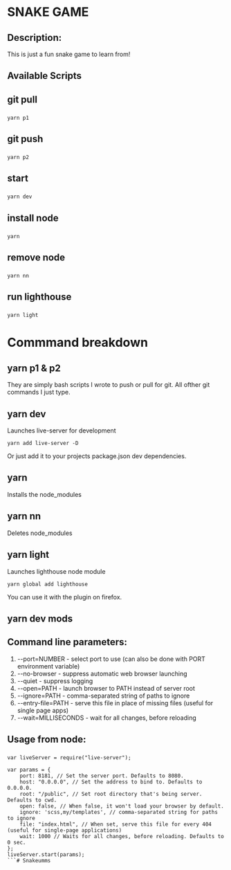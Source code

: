 # SNAKE GAME

## Description:
This is just a fun snake game to learn from!


## Available Scripts

## git pull 

### 
```
yarn p1
```

## git push

### 
```
yarn p2
```

## start

### 
```
yarn dev
```

## install node

###
```
yarn
```

## remove node

### 
```
yarn nn
```

## run lighthouse

### 
```
yarn light
```

# Commmand breakdown

## yarn p1 & p2
They are simply bash scripts I wrote to push or pull for git. All ofther git commands I just type.

## yarn dev
Launches live-server for development
```
yarn add live-server -D
```
Or just add it to your projects package.json dev dependencies.

## yarn
Installs the node_modules

## yarn nn
Deletes node_modules

## yarn light
Launches lighthouse node module
```
yarn global add lighthouse
```
You can use it with the plugin on firefox.


## yarn dev mods
## Command line parameters:

   1. --port=NUMBER - select port to use (can also be done with PORT environment variable)
   2. --no-browser - suppress automatic web browser launching
   3. --quiet - suppress logging
   4. --open=PATH - launch browser to PATH instead of server root
   5. --ignore=PATH - comma-separated string of paths to ignore
   6. --entry-file=PATH - serve this file in place of missing files (useful for single page apps)
   7. --wait=MILLISECONDS - wait for all changes, before reloading

## Usage from node:
###
```
var liveServer = require("live-server");
 
var params = {
    port: 8181, // Set the server port. Defaults to 8080.
    host: "0.0.0.0", // Set the address to bind to. Defaults to 0.0.0.0.
    root: "/public", // Set root directory that's being server. Defaults to cwd.
    open: false, // When false, it won't load your browser by default.
    ignore: 'scss,my/templates', // comma-separated string for paths to ignore
    file: "index.html", // When set, serve this file for every 404 (useful for single-page applications)
    wait: 1000 // Waits for all changes, before reloading. Defaults to 0 sec.
};
liveServer.start(params);
```# Snakeumms
